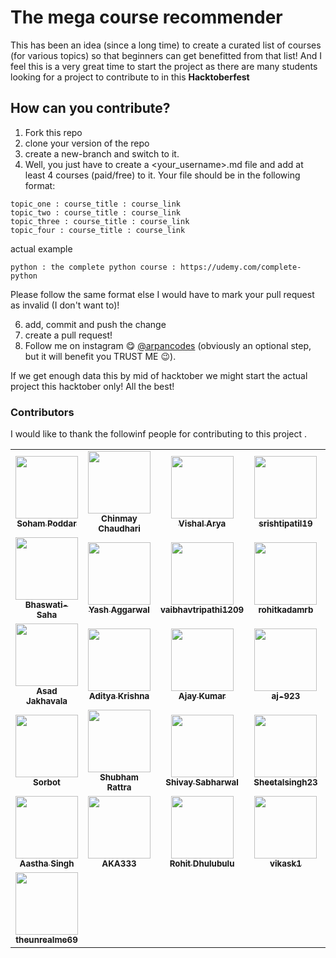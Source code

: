 # The mega course recommender
This has been an idea (since a long time) to create a curated list of courses (for various topics) so that beginners can get benefitted from that list! And I feel this is a very great time to start the project as there are many students looking for a project to contribute to in this **Hacktoberfest**

## How can you contribute?
1. Fork this repo
2. clone your version of the repo
3. create a new-branch and switch to it.
4. Well, you just have to create a <your_username>.md file and add at least 4 courses (paid/free) to it. Your file should be in the following format:

```
topic_one : course_title : course_link
topic_two : course_title : course_link
topic_three : course_title : course_link
topic_four : course_title : course_link
```

actual example
```
python : the complete python course : https://udemy.com/complete-python
```

Please follow the same format else I would have to mark your pull request as invalid (I don't want to)!

6. add, commit and push the change
7. create a pull request!
8. Follow me on instagram 😋 <a href="https://instagram.com/arpancodes" target="_blank">@arpancodes</a> (obviously an optional step, but it will benefit you TRUST ME 😉).

If we get enough data this by mid of hacktober we might start the actual project this hacktober only!
All the best!

### Contributors 
I would like to thank the followinf people for contributing to this project .

<table>
<tr>
<td align="center"><a href="https://github.com/sohampod"><img src="https://avatars3.githubusercontent.com/u/37503788?s=400&u=0e70236683f3f1a738ec85903a44b00d0a3804f7&v=4" width="100px;" alt=""/><br /><sub><b>Soham Poddar</b></sub></a><br /> </td>
<td align="center"><a href="https://github.com/chinmayc14"><img src="https://avatars3.githubusercontent.com/u/60184593?s=400&u=a27b7ef4a632754bd2b38a263f932a5335da5a36&v=4" width="100px;" alt=""/><br /><sub><b>Chinmay Chaudhari</b></sub></a><br /></td>
<td align="center"><a href="https://github.com/thebit1701"><img src="https://avatars0.githubusercontent.com/u/53190675?s=400&u=6b346519a208955890afafa0b3b3af24dcf5ca2d&v=4" width="100px;" alt=""/><br /><sub><b>Vishal Arya</b></sub></a><br /> </td>
<td align="center"><a href="https://github.com/srishtipatil19"><img src="https://avatars0.githubusercontent.com/u/68970410?s=400&v=4" width="100px;" alt=""/><br /><sub><b>srishtipatil19</b></sub></a><br /></td>
<td align="center"><a href="https://github.com/ritik-sys"><img src="https://avatars0.githubusercontent.com/u/60854557?s=400&v=4" width="100px;" alt=""/><br /><sub><b>ritik-sys</b></sub></a><br /> </td>
<td align="center"><a href="https://github.com/anmolrk"><img src="https://avatars0.githubusercontent.com/u/60808502?s=400&v=4" width="100px;" alt=""/><br /><sub><b>anmolrk</b></sub></a><br /></td>
<td align="center"><a href="https://github.com/Roshannahak"><img src="https://avatars0.githubusercontent.com/u/47059819?s=400&u=46757c71e47dcd42a62c59a7bc460a15404a6af1&v=4" width="100px;" alt=""/><br /><sub><b>Roshan nahak</b></sub></a><br /> </td>
<td align="center"><a href="https://github.com/RobRob2710"><img src="https://avatars2.githubusercontent.com/u/55062717?s=400&v=4" width="100px;" alt=""/><br /><sub><b>RobRob2710</b></sub></a><br /></td>
  <td align="center"><a href="https://github.com/Hrithik1122"><img src="https://avatars0.githubusercontent.com/u/72391718?s=400&v=4" width="100px;" alt=""/><br /><sub><b>Hrithik1122</b></sub></a><br /> </td>
  </tr>
<tr>

  
<td align="center"><a href="https://github.com/Bhaswati-Saha"><img src="https://avatars0.githubusercontent.com/u/63867979?s=400&v=4" width="100px;" alt=""/><br /><sub><b>Bhaswati-Saha</b></sub></a><br /></td>

<td align="center"><a href="https://github.com/yashaggarwal03"><img src="https://avatars2.githubusercontent.com/u/72155128?s=400&u=ef81fb8d185b3a8ca67379c8ad3c77e3b3ad5590&v=4" width="100px;" alt=""/><br /><sub><b>Yash Aggarwal</b></sub></a><br /> </td>

<td align="center"><a href="https://github.com/vaibhavtripathi1209"><img src="https://avatars3.githubusercontent.com/u/60314234?s=400&v=4" width="100px;" alt=""/><br /><sub><b>vaibhavtripathi1209</b></sub></a><br /></td>

<td align="center"><a href="https://github.com/rohitkadamrb"><img src="https://avatars1.githubusercontent.com/u/23146076?s=400&v=4" width="100px;" alt=""/><br /><sub><b>rohitkadamrb</b></sub></a><br /> </td>

<td align="center"><a href="https://github.com/itsnotsagar"><img src="https://avatars3.githubusercontent.com/u/56265949?s=400&v=4" width="100px;" alt=""/><br /><sub><b>Sagar Yadav</b></sub></a><br /></td>

<td align="center"><a href="https://github.com/itsjatin135"><img src="https://avatars1.githubusercontent.com/u/49195216?s=400&u=91850863e102603886d5ffccb37d8ee3fde97a60&v=4" width="100px;" alt=""/><br /><sub><b>Jatin Saini</b></sub></a><br /> </td>
<td align="center"><a href="https://github.com/iamchaithanyak"><img src="https://avatars0.githubusercontent.com/u/72074815?s=400&v=4" width="100px;" alt=""/><br /><sub><b>Kamasani Chaithanya</b></sub></a><br /></td>
</tr>

  <tr>
<td align="center"><a href="https://github.com/asad2200"><img src="https://avatars0.githubusercontent.com/u/61153243?s=400&v=4" width="100px;" alt=""/><br /><sub><b>Asad Jakhavala</b></sub></a><br /></td>

<td align="center"><a href="https://github.com/amazing-AK"><img src="https://avatars3.githubusercontent.com/u/72189258?s=400&u=762dbc1d9bb69c84969c652ca502218c7323fd9e&v=4" width="100px;" alt=""/><br /><sub><b>Aditya Krishna</b></sub></a><br /> </td>

<td align="center"><a href="https://github.com/ajay272191"><img src="https://avatars0.githubusercontent.com/u/23566297?s=400&u=a0b538e84faaa29c0a5764c1949658a4a3b61bcf&v=4" width="100px;" alt=""/><br /><sub><b>Ajay Kumar</b></sub></a><br /></td>

<td align="center"><a href="https://github.com/aj-923"><img src="https://avatars2.githubusercontent.com/u/56548588?s=400&v=4" width="100px;" alt=""/><br /><sub><b>aj-923</b></sub></a><br /> </td>

<td align="center"><a href="https://github.com/Yash-tyagi"><img src="https://avatars3.githubusercontent.com/u/42386166?s=400&u=9db168ec28719034a02863ff8e009de62cfc8c20&v=4" width="100px;" alt=""/><br /><sub><b>yash tyagi</b></sub></a><br /></td>

<td align="center"><a href="https://github.com/SriSravyaN"><img src="https://avatars2.githubusercontent.com/u/50413203?s=400&u=ec0c921bb5a65a36be4000edcbadb7709f4d897f&v=4" width="100px;" alt=""/><br /><sub><b>SriSravyaN</b></sub></a><br /> </td>
  </tr>
   <tr>
  <td align="center"><a href="https://github.com/Sorbot"><img src="https://avatars0.githubusercontent.com/u/72269343?s=400&v=4" width="100px;" alt=""/><br /><sub><b>Sorbot</b></sub></a><br /></td>
  
  <td align="center"><a href="https://github.com/ShubhamRattra"><img src="https://avatars1.githubusercontent.com/u/46563834?s=400&u=fa30a129fe1ea20cd33b7019875fe0d9284326bf&v=4" width="100px;" alt=""/><br /><sub><b>Shubham Rattra</b></sub></a><br /></td>

<td align="center"><a href="https://github.com/ShivaySabharwal"><img src="https://avatars2.githubusercontent.com/u/68233460?s=400&v=4" width="100px;" alt=""/><br /><sub><b>Shivay Sabharwal</b></sub></a><br /> </td>

<td align="center"><a href="https://github.com/Sheetalsingh23"><img src="https://avatars3.githubusercontent.com/u/41787579?s=400&u=37caba4781b2e9663502a861454b863234bbff00&v=4" width="100px;" alt=""/><br /><sub><b>Sheetalsingh23</b></sub></a><br /></td>

<td align="center"><a href="https://github.com/Shaishav-Anand"><img src="https://avatars2.githubusercontent.com/u/59408292?s=400&v=4" width="100px;" alt=""/><br /><sub><b>Shaishav-Anand</b></sub></a><br /> </td>

<td align="center"><a href="https://github.com/Rutuja07"><img src="https://avatars3.githubusercontent.com/u/51352791?s=400&v=4" width="100px;" alt=""/><br /><sub><b>Rutuja07</b></sub></a><br /></td>

<td align="center"><a href="https://github.com/Ashyum"><img src="https://avatars1.githubusercontent.com/u/67385193?s=400&v=4" width="100px;" alt=""/><br /><sub><b>Ashyum</b></sub></a><br /> </td>
<td align="center"><a href="https://github.com/Apoorv-cloud"><img src="https://avatars1.githubusercontent.com/u/63242652?s=400&u=108bae404466271470634d6b77e0e7d854f58b1d&v=4" width="100px;" alt=""/><br /><sub><b>Apoorv-cloud</b></sub></a><br /></td>
  </tr>
  
   <tr>
<td align="center"><a href="https://github.com/Aastha3348"><img src="https://avatars2.githubusercontent.com/u/60552193?s=400&v=4" width="100px;" alt=""/><br /><sub><b>Aastha Singh</b></sub></a><br /></td>

<td align="center"><a href="https://github.com/AKA333"><img src="https://avatars2.githubusercontent.com/u/36012314?s=400&v=4" width="100px;" alt=""/><br /><sub><b>AKA333</b></sub></a><br /> </td>

<td align="center"><a href="https://github.com/68rohitd"><img src="https://avatars3.githubusercontent.com/u/36996289?s=400&v=4" width="100px;" alt=""/><br /><sub><b>Rohit Dhulubulu</b></sub></a><br /></td>

<td align="center"><a href="https://github.com/vikask1"><img src="https://avatars1.githubusercontent.com/u/72508455?s=400&v=4" width="100px;" alt=""/><br /><sub><b>vikask1</b></sub></a><br /> </td>

<td align="center"><a href="https://github.com/vaish567"><img src="https://avatars1.githubusercontent.com/u/60536883?s=400&u=91b563ae1b9e2b34b837ce51f5f66e4239d8eb9f&v=4" width="100px;" alt=""/><br /><sub><b>Vaishnav Parte</b></sub></a><br /> </td>

<td align="center"><a href="https://github.com/topcoder-01"><img src="https://avatars2.githubusercontent.com/u/60013850?s=400&u=d76d8b33c615dcf714e838ef6eaf2e513dc4796f&v=4" width="100px;" alt=""/><br /><sub><b>topcoder-01</b></sub></a><br /> </td>
 <td align="center"><a href="https://github.com/tonygunk27"><img src="https://avatars1.githubusercontent.com/u/72242597?s=400&v=4" width="100px;" alt=""/><br /><sub><b>tonygunk27</b></sub></a><br /> </td>
  </tr>
 
 <tr>
<td align="center"><a href="https://github.com/theunrealme69"><img src="https://avatars3.githubusercontent.com/u/72992492?s=400&v=4" width="100px;" alt=""/><br /><sub><b>theunrealme69</b></sub></a><br /> </td>
</tr>
  </table>
